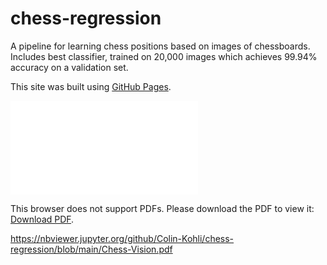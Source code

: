 # chess-regression
A pipeline for learning chess positions based on images of chessboards. Includes best classifier, trained on 20,000 images which achieves 99.94% accuracy on a validation set. 


This site was built using [GitHub Pages](Chess-Vision/Chess-Vision-1.png).

<object data="Chess-Vision.pdf" type="application/pdf" width="700px" height="700px">
    <embed src="Chess-Vision.pdf">
        <p>This browser does not support PDFs. Please download the PDF to view it: <a href="Chess-Vision.pdf">Download PDF</a>.</p>
    </embed>
</object>


https://nbviewer.jupyter.org/github/Colin-Kohli/chess-regression/blob/main/Chess-Vision.pdf
